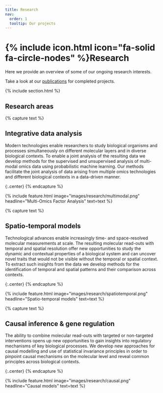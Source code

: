 ```yaml
---
title: Research
nav:
  order: 1
  tooltip: Our projects
---
```


# {% include icon.html icon="fa-solid fa-circle-nodes" %}Research

Here we provide an overview of some of our ongoing research interests. 

Take a look at our [publications](https://velten-group.github.io/publications/) for completed projects.

{% include section.html %}

## Research areas

{% capture text %}
## Integrative data analysis
Modern technologies enable researchers to study biological organisms and processes simultaneously on different molecular layers and in diverse biological contexts. To enable a joint analysis of the resulting data we develop methods for the supervised and unsupervised analysis of multi-modal omics data using probabilistic machine learning. Our methods facilitate the joint analysis of data arising from multiple omics technologies and different biological contexts in a data-driven manner.


{:.center}
{% endcapture %}

{%
  include feature.html
  image="images/research/multimodal.png"
  headline="Multi-Omics Factor Analysis"
  text=text
%}

{% capture text %}
## Spatio-temporal models
Technological advances enable increasingly time- and space-resolved molecular measurements at scale. The resulting molecular read-outs with temporal and spatial resolution offer new opportunities to study the dynamic and contextual properties of a biological system and can uncover novel traits that would not be visible without the temporal or spatial context. To extract such insights from the data we develop methods for the identification of temporal and spatial patterns and their comparison across contexts.

{:.center}
{% endcapture %}

{%
  include feature.html
  image="images/research/spatiotemporal.png"
  headline="Spatio-temporal models"
  text=text
%}

{% capture text %}
## Causal inference & gene regulation
The ability to combine molecular read-outs with targeted or non-targeted interventions opens up new opportunities to gain insights into regulatory mechanisms of key biological processes. We develop new approaches for causal modelling and use of statistical invariance principles in order to pinpoint causal mechanisms on the molecular level and reveal common principles across biological contexts.

{:.center}
{% endcapture %}

{%
  include feature.html
  image="images/research/causal.png"
  headline="Causal models"
  text=text
%}
